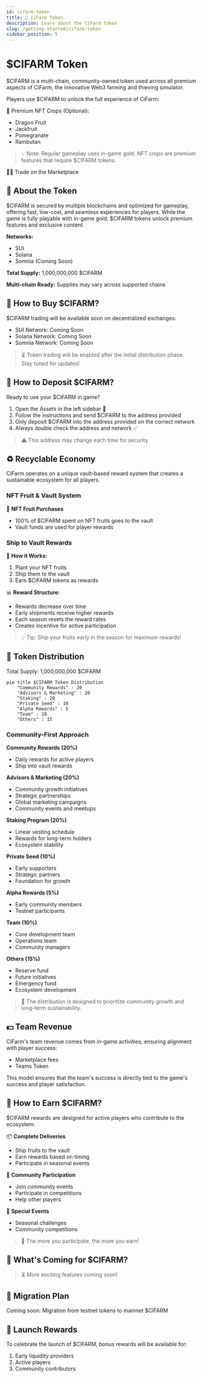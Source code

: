 ```yaml
---
id: cifarm-token
title: 🥕 CiFarm Token
description: Learn about the CiFarm token
slug: /getting-started/cifarm-token
sidebar_position: 5
---
```


# $CIFARM Token

$CIFARM is a multi-chain, community-owned token used across all premium aspects of CiFarm, the innovative Web3 farming and thieving simulator.

Players use $CIFARM to unlock the full experience of CiFarm:

🥭 Premium NFT Crops (Optional):
- Dragon Fruit
- Jackfruit
- Pomegranate
- Rambutan

> 💡 Note: Regular gameplay uses in-game gold. NFT crops are premium features that require $CIFARM tokens.

🧑‍🌾 Trade on the Marketplace


## 🔐 About the Token

$CIFARM is secured by multiple blockchains and optimized for gameplay, offering fast, low-cost, and seamless experiences for players. While the game is fully playable with in-game gold, $CIFARM tokens unlock premium features and exclusive content.

**Networks:**
- SUI
- Solana
- Somnia (Coming Soon)

**Total Supply:** 1,000,000,000 $CIFARM

**Multi-chain Ready:** Supplies may vary across supported chains

## 🛒 How to Buy $CIFARM?

$CIFARM trading will be available soon on decentralized exchanges:

- SUI Network: Coming Soon
- Solana Network: Coming Soon
- Somnia Network: Coming Soon

> ⏳ Token trading will be enabled after the initial distribution phase. Stay tuned for updates!

## 🏦 How to Deposit $CIFARM?

Ready to use your $CIFARM in game?

1. Open the Assets in the left sidebar 💎
2. Follow the instructions and send $CIFARM to the address provided
3. Only deposit $CIFARM into the address provided on the correct network
4. Always double check the address and network ✅

> ⚠️ This address may change each time for security

## ♻️ Recyclable Economy

CiFarm operates on a unique vault-based reward system that creates a sustainable ecosystem for all players.

### NFT Fruit & Vault System

🌱 **NFT Fruit Purchases**
- 100% of $CIFARM spent on NFT fruits goes to the vault
- Vault funds are used for player rewards

### Ship to Vault Rewards

🚢 **How it Works:**
1. Plant your NFT fruits
2. Ship them to the vault
3. Earn $CIFARM tokens as rewards

📊 **Reward Structure:**
- Rewards decrease over time
- Early shipments receive higher rewards
- Each season resets the reward rates
- Creates incentive for active participation

> 💡 Tip: Ship your fruits early in the season for maximum rewards!

## 📅 Token Distribution

Total Supply: 1,000,000,000 $CIFARM

```mermaid
pie title $CIFARM Token Distribution
    "Community Rewards" : 20
    "Advisors & Marketing" : 20
    "Staking" : 20
    "Private Seed" : 10
    "Alpha Rewards" : 5
    "Team" : 10
    "Others" : 15
```

### Community-First Approach

**Community Rewards (20%)**
- Daily rewards for active players
- Ship into vault rewards

**Advisors & Marketing (20%)**
- Community growth initiatives
- Strategic partnerships
- Global marketing campaigns
- Community events and meetups

**Staking Program (20%)**
- Linear vesting schedule
- Rewards for long-term holders
- Ecosystem stability

**Private Seed (10%)**
- Early supporters
- Strategic partners
- Foundation for growth

**Alpha Rewards (5%)**
- Early community members
- Testnet participants

**Team (10%)**
- Core development team
- Operations team
- Community managers

**Others (15%)**
- Reserve fund
- Future initiatives
- Emergency fund
- Ecosystem development

> 💎 The distribution is designed to prioritize community growth and long-term sustainability.

## 💵 Team Revenue

CiFarm's team revenue comes from in-game activities, ensuring alignment with player success:

- Marketplace fees
- Teams Token

This model ensures that the team's success is directly tied to the game's success and player satisfaction.

## 🎁 How to Earn $CIFARM?

$CIFARM rewards are designed for active players who contribute to the ecosystem:

📦 **Complete Deliveries**
- Ship fruits to the vault
- Earn rewards based on timing
- Participate in seasonal events

🤝 **Community Participation**
- Join community events
- Participate in competitions
- Help other players

🎉 **Special Events**
- Seasonal challenges
- Community competitions

> 🌟 The more you participate, the more you earn!

## 🚀 What's Coming for $CIFARM?

> ⏳ More exciting features coming soon!

## 🔄 Migration Plan

Coming soon: Migration from testnet tokens to mainnet $CIFARM

## 🎁 Launch Rewards

To celebrate the launch of $CIFARM, bonus rewards will be available for:

1. Early liquidity providers
2. Active players
3. Community contributors
